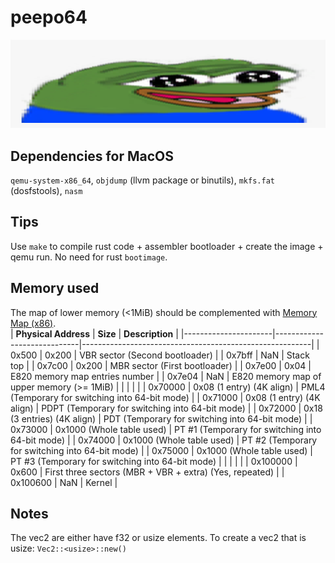 # peepo64

![widePeepoHappy](peepo-emotes/widePeepoHappy.png "test image")

## Dependencies for MacOS
`qemu-system-x86_64`, `objdump` (llvm package or binutils), `mkfs.fat` (dosfstools), `nasm`

## Tips
Use `make` to compile rust code + assembler bootloader + create the image + qemu run. No need for rust `bootimage`.

## Memory used
The map of lower memory (&lt;1MiB) should be complemented with [Memory Map (x86)](https://wiki.osdev.org/Memory_Map_(x86)).
<br>
| **Physical Address** | **Size**                    | **Description**                                         |
|----------------------|-----------------------------|---------------------------------------------------------|
| 0x500                | 0x200                       | VBR sector (Second bootloader)                          |
| 0x7bff               | NaN                         | Stack top                                               |
| 0x7c00               | 0x200                       | MBR sector (First bootloader)                           |
| 0x7e00               | 0x04                        | E820 memory map entries number                          |
| 0x7e04               | NaN                         | E820 memory map of upper memory (>= 1MiB)               |
|                      |                             |                                                         |
| 0x70000              | 0x08 (1 entry) (4K align)   | PML4 (Temporary for switching into 64-bit mode)         |
| 0x71000              | 0x08 (1 entry) (4K align)   | PDPT (Temporary for switching into 64-bit mode)         |
| 0x72000              | 0x18 (3 entries) (4K align) | PDT (Temporary for switching into 64-bit mode)          |
| 0x73000              | 0x1000 (Whole table used)   | PT #1 (Temporary for switching into 64-bit mode)        |
| 0x74000              | 0x1000 (Whole table used)   | PT #2 (Temporary for switching into 64-bit mode)        |
| 0x75000              | 0x1000 (Whole table used)   | PT #3 (Temporary for switching into 64-bit mode)        |
|                      |                             |                                                         |
| 0x100000             | 0x600                       | First three sectors (MBR + VBR + extra) (Yes, repeated) |
| 0x100600             | NaN                         | Kernel                                                  |

## Notes
The vec2 are either have f32 or usize elements. 
To create a vec2 that is usize: `Vec2::<usize>::new()`



